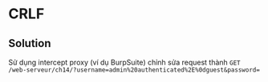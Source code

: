 # CRLF

## Solution

Sử dụng intercept proxy (ví dụ BurpSuite) chỉnh sửa request thành `GET /web-serveur/ch14/?username=admin%20authenticated%2E%0dguest&password=`
